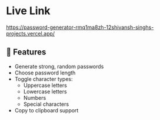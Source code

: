 
# Live Link

https://password-generator-rmq1ma8zh-12shivansh-singhs-projects.vercel.app/

## 🚀 Features

- Generate strong, random passwords
- Choose password length
- Toggle character types:
  - Uppercase letters
  - Lowercase letters
  - Numbers
  - Special characters
- Copy to clipboard support